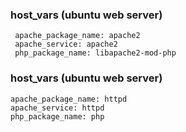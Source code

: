 ### host_vars (ubuntu web server)

```shell
 apache_package_name: apache2
 apache_service: apache2
 php_package_name: libapache2-mod-php
```

### host_vars (ubuntu web server)
```shell
apache_package_name: httpd
apache_service: httpd
php_package_name: php
```

